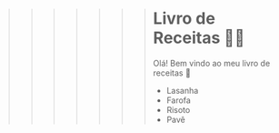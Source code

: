 >>>>>>> # Livro de Receitas :man_cook:
>>>>>>>
>>>>>>> Olá! Bem vindo ao meu livro de receitas :cookie:
>>>>>>>
>>>>>>> - Lasanha
>>>>>>> - Farofa
>>>>>>> - Risoto
>>>>>>> - Pavê
